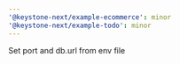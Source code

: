 ```yaml
---
'@keystone-next/example-ecommerce': minor
'@keystone-next/example-todo': minor
---
```


Set port and db.url from env file
